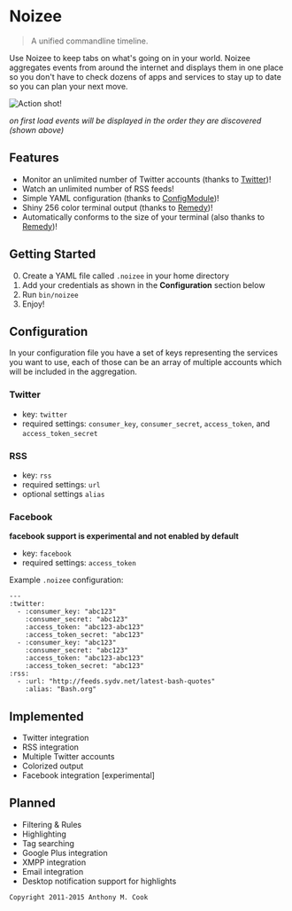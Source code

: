 Noizee
======

> A unified commandline timeline.

Use Noizee to keep tabs on what's going on in your world. Noizee aggregates events from around the internet and displays them in one place so you don't have to check dozens of apps and services to stay up to date so you can plan your next move. 

![Action shot!](http://i.imgur.com/xhvRyY7.png)

*on first load events will be displayed in the order they are discovered (shown above)*

Features
--------

- Monitor an unlimited number of Twitter accounts (thanks to [Twitter](https://rubygems.org/gems/twitter))!
- Watch an unlimited number of RSS feeds!
- Simple YAML configuration (thanks to [ConfigModule](https://rubygems.org/gems/config_module))!
- Shiny 256 color terminal output (thanks to [Remedy](https://rubygems.org/gems/remedy))!
- Automatically conforms to the size of your terminal (also thanks to [Remedy](https://rubygems.org/gems/remedy))!

Getting Started
---------------

0. Create a YAML file called `.noizee` in your home directory
1. Add your credentials as shown in the **Configuration** section below
2. Run `bin/noizee`
3. Enjoy!

Configuration
-------------

In your configuration file you have a set of keys representing the services you want to use, each of those can be an array of multiple accounts which will be included in the aggregation. 

### Twitter

- key: `twitter`
- required settings: `consumer_key`, `consumer_secret`, `access_token`, and `access_token_secret`

### RSS

- key: `rss`
- required settings: `url`
- optional settings `alias`

### Facebook

**facebook support is experimental and not enabled by default**

- key: `facebook`
- required settings: `access_token`

Example `.noizee` configuration:

~~~
---
:twitter:
  - :consumer_key: "abc123"
    :consumer_secret: "abc123"
    :access_token: "abc123-abc123"
    :access_token_secret: "abc123"
  - :consumer_key: "abc123"
    :consumer_secret: "abc123"
    :access_token: "abc123-abc123"
    :access_token_secret: "abc123"
:rss:
  - :url: "http://feeds.sydv.net/latest-bash-quotes"
    :alias: "Bash.org"
~~~

Implemented
-----------

- Twitter integration
- RSS integration
- Multiple Twitter accounts
- Colorized output
- Facebook integration [experimental]

Planned
-------

- Filtering & Rules
- Highlighting
- Tag searching
- Google Plus integration
- XMPP integration
- Email integration
- Desktop notification support for highlights

`Copyright 2011-2015 Anthony M. Cook`

